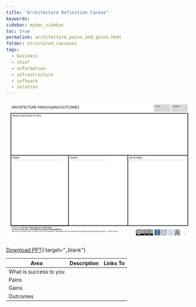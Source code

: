 ```yaml
---
title: "Architecture Definition Canvas"
keywords: 
sidebar: mydoc_sidebar
toc: true
permalink: architecture_pains_and_gains.html
folder: structured_canvases
tags: 
  - business
  - chief
  - information
  - infrastructure
  - software
  - solution
---
```


![image001](media/architecture_pains_and_gains001.svg)

[Download PPT](media/ppt/architecture_pains_and_gains.ppt){:target="_blank"}

| Area | Description | Links To |
| --- | --- | --- |
| What is success to you |   |   |
| Pains |   |   |
| Gains |   |   |
| Outcomes |   |   |